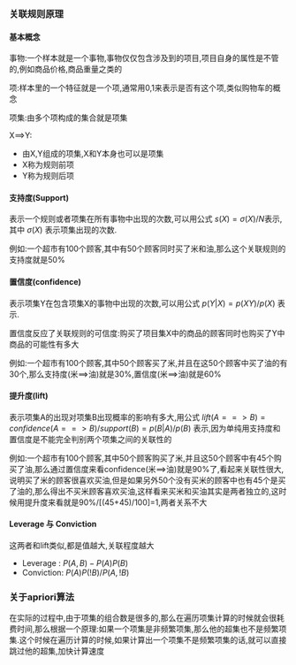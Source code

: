 ### 关联规则原理

#### 基本概念

事物:一个样本就是一个事物,事物仅仅包含涉及到的项目,项目自身的属性是不管的,例如商品价格,商品重量之类的

项:样本里的一个特征就是一个项,通常用0,1来表示是否有这个项,类似购物车的概念

项集:由多个项构成的集合就是项集

X==>Y:

- 由X,Y组成的项集,X和Y本身也可以是项集
- X称为规则前项
- Y称为规则后项

#### 支持度(Support)

表示一个规则或者项集在所有事物中出现的次数,可以用公式 $s(X)=\sigma(X)/N$表示,其中 $\sigma(X)$ 表示项集出现的次数.

例如:一个超市有100个顾客,其中有50个顾客同时买了米和油,那么这个关联规则的支持度就是50%

#### 置信度(confidence)

表示项集Y在包含项集X的事物中出现的次数,可以用公式 $p(Y|X)=p(XY)/p(X)$ 表示.

置信度反应了关联规则的可信度:购买了项目集X中的商品的顾客同时也购买了Y中商品的可能性有多大

例如:一个超市有100个顾客,其中50个顾客买了米,并且在这50个顾客中买了油的有30个,那么支持度(米\==>油)就是30%,置信度(米\==>油)就是60%

#### 提升度(lift)

表示项集A的出现对项集B出现概率的影响有多大,用公式 $lift(A==>B)=confidence(A==>B)/support(B)=p(B|A)/p(B)$ 表示,因为单纯用支持度和置信度是不能完全判别两个项集之间的关联性的

例如:一个超市有100个顾客,其中50个顾客购买了米,并且这50个顾客中有45个购买了油,那么通过置信度来看confidence(米==>油)就是90%了,看起来关联性很大,说明买了米的顾客很喜欢买油,但是如果另外50个没有买米的顾客中也有45个是买了油的,那么得出不买米顾客喜欢买油,这样看来买米和买油其实是两者独立的,这时候用提升度来看就是90%/[(45+45)/100]=1,两者关系不大

#### Leverage 与 Conviction

这两者和lift类似,都是值越大,关联程度越大

- Leverage : $P(A,B)-P(A)P(B)$ 
- Conviction: $P(A)P(!B)/P(A,!B)$ 

### 关于apriori算法

在实际的过程中,由于项集的组合数是很多的,那么在遍历项集计算的时候就会很耗费时间,那么根据一个原理:如果一个项集是非频繁项集,那么他的超集也不是频繁项集.这个时候在遍历计算的时候,如果计算出一个项集不是频繁项集的话,就可以直接跳过他的超集,加快计算速度
